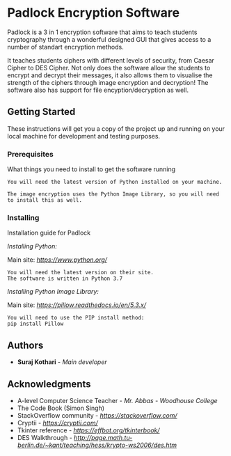 # Padlock Encryption Software

Padlock is a 3 in 1 encryption software that aims to teach students cryptography through a wonderful designed GUI that gives access to a number of standart encryption methods.

It teaches students ciphers with different levels of security, from Caesar Cipher to DES Cipher. Not only does the software allow the students to encrypt and decrypt their messages, it also allows them to visualise the strength of the ciphers through image encryption and decryption! The software also has support for file encyption/decryption as well.

## Getting Started

These instructions will get you a copy of the project up and running on your local machine for development and testing purposes.

### Prerequisites

What things you need to install to get the software running
 
```
You will need the latest version of Python installed on your machine.

The image encryption uses the Python Image Library, so you will need to install this as well.
```

### Installing

Installation guide for Padlock

*Installing Python:*

Main site: *https://www.python.org/*
```
You will need the latest version on their site.
The software is written in Python 3.7
```


*Installing Python Image Library:*

Main site: *https://pillow.readthedocs.io/en/5.3.x/*
```
You will need to use the PIP install method:
pip install Pillow
```

## Authors
* **Suraj Kothari** - *Main developer*

## Acknowledgments

* A-level Computer Science Teacher - *Mr. Abbas* - *Woodhouse College*
* The Code Book (Simon Singh)
* StackOverflow community - *https://stackoverflow.com/*
* Cryptii - *https://cryptii.com/*
* Tkinter reference - *https://effbot.org/tkinterbook/*
* DES Walkthrough - *http://page.math.tu-berlin.de/~kant/teaching/hess/krypto-ws2006/des.htm*



